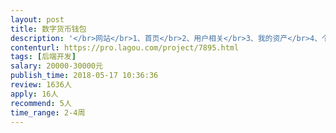 ```yaml
---                
layout: post       
title: 数字货币钱包           
description: '</br>网站</br>1、首页</br>2、用户相关</br>3、我的资产</br>4、个人中心</br>后台管理</br>1、平台数据统计</br>2、审核管理</br>3、会员管理</br>4、资金管理	</br>5、系统设置</br>'     
contenturl: https://pro.lagou.com/project/7895.html      
tags: [后端开发]            
salary: 20000-30000元          
publish_time: 2018-05-17 10:36:36         
review: 1636人                   
apply: 16人                   
recommend: 5人                   
time_range: 2-4周              
---                 
```


